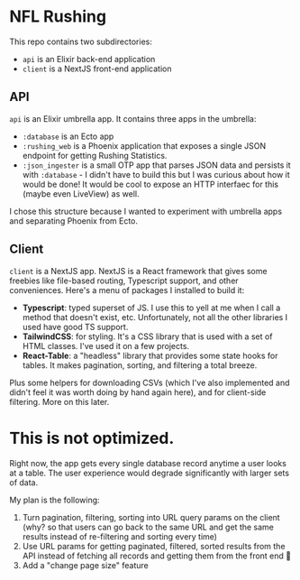 # NFL Rushing

This repo contains two subdirectories:

- `api` is an Elixir back-end application
- `client` is a NextJS front-end application

## API
`api` is an Elixir umbrella app. It contains three apps in the umbrella:

- `:database` is an Ecto app
- `:rushing_web` is a Phoenix application that exposes a single JSON endpoint for getting Rushing Statistics.
- `:json_ingester` is a small OTP app that parses JSON data and persists it with `:database` - I didn't have to build this but I was curious about how it would be done! It would be cool to expose an HTTP interfaec for this (maybe even LiveView) as well.

I chose this structure because I wanted to experiment with umbrella apps and separating Phoenix from Ecto.

## Client

`client` is a NextJS app. NextJS is a React framework that gives some freebies like file-based routing, Typescript support, and other conveniences. Here's a menu of packages I installed to build it:

- **Typescript**: typed superset of JS. I use this to yell at me when I call a method that doesn't exist, etc. Unfortunately, not all the other libraries I used have good TS support.
- **TailwindCSS**: for styling. It's a CSS library that is used with a set of HTML classes. I've used it on a few projects.
- **React-Table**: a "headless" library that provides some state hooks for tables. It makes pagination, sorting, and filtering a total breeze.

Plus some helpers for downloading CSVs (which I've also implemented and didn't feel it was worth doing by hand again here), and for client-side filtering. More on this later.


# This is not optimized.

Right now, the app gets every single database record anytime a user looks at a table. The user experience would degrade significantly with larger sets of data. 

My plan is the following:

1. Turn pagination, filtering, sorting into URL query params on the client (why? so that users can go back to the same URL and get the same results instead of re-filtering and sorting every time)
2. Use URL params for getting paginated, filtered, sorted results from the API instead of fetching all records and getting them from the front end 🤪
3. Add a "change page size" feature